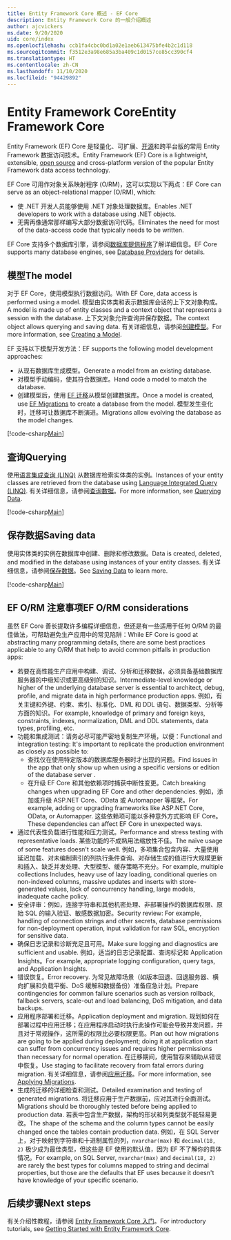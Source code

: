 ```yaml
---
title: Entity Framework Core 概述 - EF Core
description: Entity Framework Core 的一般介绍概述
author: ajcvickers
ms.date: 9/20/2020
uid: core/index
ms.openlocfilehash: ccb1fa4cbc0bd1a02e1aeb613475bfe4b2c1d118
ms.sourcegitcommit: f3512e3a98e685a3ba409c1d0157ce85cc390cf4
ms.translationtype: HT
ms.contentlocale: zh-CN
ms.lasthandoff: 11/10/2020
ms.locfileid: "94429892"
---
```

# <a name="entity-framework-core"></a><span data-ttu-id="52cbf-103">Entity Framework Core</span><span class="sxs-lookup"><span data-stu-id="52cbf-103">Entity Framework Core</span></span>

<span data-ttu-id="52cbf-104">Entity Framework (EF) Core 是轻量化、可扩展、[开源](https://github.com/dotnet/efcore)和跨平台版的常用 Entity Framework 数据访问技术。</span><span class="sxs-lookup"><span data-stu-id="52cbf-104">Entity Framework (EF) Core is a lightweight, extensible, [open source](https://github.com/dotnet/efcore) and cross-platform version of the popular Entity Framework data access technology.</span></span>

<span data-ttu-id="52cbf-105">EF Core 可用作对象关系映射程序 (O/RM)，这可以实现以下两点：</span><span class="sxs-lookup"><span data-stu-id="52cbf-105">EF Core can serve as an object-relational mapper (O/RM), which:</span></span>

* <span data-ttu-id="52cbf-106">使 .NET 开发人员能够使用 .NET 对象处理数据库。</span><span class="sxs-lookup"><span data-stu-id="52cbf-106">Enables .NET developers to work with a database using .NET objects.</span></span>
* <span data-ttu-id="52cbf-107">无需再像通常那样编写大部分数据访问代码。</span><span class="sxs-lookup"><span data-stu-id="52cbf-107">Eliminates the need for most of the data-access code that typically needs to be written.</span></span>

<span data-ttu-id="52cbf-108">EF Core 支持多个数据库引擎，请参阅[数据库提供程序](xref:core/providers/index)了解详细信息。</span><span class="sxs-lookup"><span data-stu-id="52cbf-108">EF Core supports many database engines, see [Database Providers](xref:core/providers/index) for details.</span></span>

## <a name="the-model"></a><span data-ttu-id="52cbf-109">模型</span><span class="sxs-lookup"><span data-stu-id="52cbf-109">The model</span></span>

<span data-ttu-id="52cbf-110">对于 EF Core，使用模型执行数据访问。</span><span class="sxs-lookup"><span data-stu-id="52cbf-110">With EF Core, data access is performed using a model.</span></span> <span data-ttu-id="52cbf-111">模型由实体类和表示数据库会话的上下文对象构成。</span><span class="sxs-lookup"><span data-stu-id="52cbf-111">A model is made up of entity classes and a context object that represents a session with the database.</span></span> <span data-ttu-id="52cbf-112">上下文对象允许查询并保存数据。</span><span class="sxs-lookup"><span data-stu-id="52cbf-112">The context object allows querying and saving data.</span></span> <span data-ttu-id="52cbf-113">有关详细信息，请参阅[创建模型](xref:core/modeling/index)。</span><span class="sxs-lookup"><span data-stu-id="52cbf-113">For more information, see [Creating a Model](xref:core/modeling/index).</span></span>

<span data-ttu-id="52cbf-114">EF 支持以下模型开发方法：</span><span class="sxs-lookup"><span data-stu-id="52cbf-114">EF supports the following model development approaches:</span></span>

* <span data-ttu-id="52cbf-115">从现有数据库生成模型。</span><span class="sxs-lookup"><span data-stu-id="52cbf-115">Generate a model from an existing database.</span></span>
* <span data-ttu-id="52cbf-116">对模型手动编码，使其符合数据库。</span><span class="sxs-lookup"><span data-stu-id="52cbf-116">Hand code a model to match the database.</span></span>
* <span data-ttu-id="52cbf-117">创建模型后，使用 [EF 迁移](xref:core/managing-schemas/migrations/index)从模型创建数据库。</span><span class="sxs-lookup"><span data-stu-id="52cbf-117">Once a model is created, use [EF Migrations](xref:core/managing-schemas/migrations/index) to create a database from the model.</span></span> <span data-ttu-id="52cbf-118">模型发生变化时，迁移可让数据库不断演进。</span><span class="sxs-lookup"><span data-stu-id="52cbf-118">Migrations allow evolving the database as the model changes.</span></span>

[!code-csharp[Main](../../samples/core/Intro/Model.cs)]

## <a name="querying"></a><span data-ttu-id="52cbf-119">查询</span><span class="sxs-lookup"><span data-stu-id="52cbf-119">Querying</span></span>

<span data-ttu-id="52cbf-120">使用[语言集成查询 (LINQ)](/dotnet/csharp/programming-guide/concepts/linq/) 从数据库检索实体类的实例。</span><span class="sxs-lookup"><span data-stu-id="52cbf-120">Instances of your entity classes are retrieved from the database using [Language Integrated Query (LINQ)](/dotnet/csharp/programming-guide/concepts/linq/).</span></span> <span data-ttu-id="52cbf-121">有关详细信息，请参阅[查询数据](xref:core/querying/index)。</span><span class="sxs-lookup"><span data-stu-id="52cbf-121">For more information, see [Querying Data](xref:core/querying/index).</span></span>

[!code-csharp[Main](../../samples/core/Intro/Program.cs#Querying)]

## <a name="saving-data"></a><span data-ttu-id="52cbf-122">保存数据</span><span class="sxs-lookup"><span data-stu-id="52cbf-122">Saving data</span></span>

<span data-ttu-id="52cbf-123">使用实体类的实例在数据库中创建、删除和修改数据。</span><span class="sxs-lookup"><span data-stu-id="52cbf-123">Data is created, deleted, and modified in the database using instances of your entity classes.</span></span> <span data-ttu-id="52cbf-124">有关详细信息，请参阅[保存数据](xref:core/saving/index)。</span><span class="sxs-lookup"><span data-stu-id="52cbf-124">See [Saving Data](xref:core/saving/index) to learn more.</span></span>

[!code-csharp[Main](../../samples/core/Intro/Program.cs#SavingData)]

## <a name="ef-orm-considerations"></a><span data-ttu-id="52cbf-125">EF O/RM 注意事项</span><span class="sxs-lookup"><span data-stu-id="52cbf-125">EF O/RM considerations</span></span>

<span data-ttu-id="52cbf-126">虽然 EF Core 善长提取许多编程详细信息，但还是有一些适用于任何 O/RM 的最佳做法，可帮助避免生产应用中的常见陷阱：</span><span class="sxs-lookup"><span data-stu-id="52cbf-126">While EF Core is good at abstracting many programming details, there are some best practices applicable to any O/RM that help to avoid common pitfalls in production apps:</span></span>

* <span data-ttu-id="52cbf-127">若要在高性能生产应用中构建、调试、分析和迁移数据，必须具备基础数据库服务器的中级知识或更高级别的知识。</span><span class="sxs-lookup"><span data-stu-id="52cbf-127">Intermediate-level knowledge or higher of the underlying database server is essential to architect, debug, profile, and migrate data in high performance production apps.</span></span> <span data-ttu-id="52cbf-128">例如，有关主键和外键、约束、索引、标准化、DML 和 DDL 语句、数据类型、分析等方面的知识。</span><span class="sxs-lookup"><span data-stu-id="52cbf-128">For example, knowledge of primary and foreign keys, constraints, indexes, normalization, DML and DDL statements, data types, profiling, etc.</span></span>
* <span data-ttu-id="52cbf-129">功能和集成测试：请务必尽可能严密地复制生产环境，以便：</span><span class="sxs-lookup"><span data-stu-id="52cbf-129">Functional and integration testing:  It's important to replicate the production environment as closely as possible to:</span></span>
  * <span data-ttu-id="52cbf-130">查找仅在使用特定版本的数据库服务器时才出现的问题。</span><span class="sxs-lookup"><span data-stu-id="52cbf-130">Find issues in the app that only show up when using a specific versions or edition of the database server .</span></span>
  * <span data-ttu-id="52cbf-131">在升级 EF Core 和其他依赖项时捕获中断性变更。</span><span class="sxs-lookup"><span data-stu-id="52cbf-131">Catch breaking changes when upgrading EF Core and other dependencies.</span></span> <span data-ttu-id="52cbf-132">例如，添加或升级 ASP.NET Core、OData 或 Automapper 等框架。</span><span class="sxs-lookup"><span data-stu-id="52cbf-132">For example, adding or upgrading frameworks like ASP.NET Core, OData, or Automapper.</span></span> <span data-ttu-id="52cbf-133">这些依赖项可能以多种意外方式影响 EF Core。</span><span class="sxs-lookup"><span data-stu-id="52cbf-133">These dependencies can affect EF Core in unexpected ways.</span></span>
* <span data-ttu-id="52cbf-134">通过代表性负载进行性能和压力测试。</span><span class="sxs-lookup"><span data-stu-id="52cbf-134">Performance and stress testing with representative loads.</span></span> <span data-ttu-id="52cbf-135">某些功能的不成熟用法缩放性不佳。</span><span class="sxs-lookup"><span data-stu-id="52cbf-135">The naïve usage of some features doesn't scale well.</span></span> <span data-ttu-id="52cbf-136">例如，多项集合包含内容、大量使用延迟加载、对未编制索引的列执行条件查询、对存储生成的值进行大规模更新和插入、缺乏并发处理、大型模型、缓存策略不充分。</span><span class="sxs-lookup"><span data-stu-id="52cbf-136">For example, multiple collections Includes, heavy use of lazy loading, conditional queries on non-indexed columns, massive updates and inserts with store-generated values, lack of concurrency handling, large models, inadequate cache policy.</span></span>
* <span data-ttu-id="52cbf-137">安全评审：例如，连接字符串和其他机密处理、非部署操作的数据库权限、原始 SQL 的输入验证、敏感数据加密。</span><span class="sxs-lookup"><span data-stu-id="52cbf-137">Security review: For example, handling of connection strings and other secrets, database permissions for non-deployment operation, input validation for raw SQL, encryption for sensitive data.</span></span>
* <span data-ttu-id="52cbf-138">确保日志记录和诊断充足且可用。</span><span class="sxs-lookup"><span data-stu-id="52cbf-138">Make sure logging and diagnostics are sufficient and usable.</span></span> <span data-ttu-id="52cbf-139">例如，适当的日志记录配置、查询标记和 Application Insights。</span><span class="sxs-lookup"><span data-stu-id="52cbf-139">For example, appropriate logging configuration, query tags, and Application Insights.</span></span>
* <span data-ttu-id="52cbf-140">错误恢复。</span><span class="sxs-lookup"><span data-stu-id="52cbf-140">Error recovery.</span></span> <span data-ttu-id="52cbf-141">为常见故障场景（如版本回退、回退服务器、横向扩展和负载平衡、DoS 缓解和数据备份）准备应急计划。</span><span class="sxs-lookup"><span data-stu-id="52cbf-141">Prepare contingencies for common failure scenarios such as version rollback, fallback servers, scale-out and load balancing, DoS mitigation, and data backups.</span></span>
* <span data-ttu-id="52cbf-142">应用程序部署和迁移。</span><span class="sxs-lookup"><span data-stu-id="52cbf-142">Application deployment and migration.</span></span> <span data-ttu-id="52cbf-143">规划如何在部署过程中应用迁移；在应用程序启动时执行此操作可能会导致并发问题，并且对于常规操作，这所需的权限比必要权限更高。</span><span class="sxs-lookup"><span data-stu-id="52cbf-143">Plan out how migrations are going to be applied during deployment; doing it at application start can suffer from concurrency issues and requires higher permissions than necessary for normal operation.</span></span> <span data-ttu-id="52cbf-144">在迁移期间，使用暂存来辅助从错误中恢复。</span><span class="sxs-lookup"><span data-stu-id="52cbf-144">Use staging to facilitate recovery from fatal errors during migration.</span></span> <span data-ttu-id="52cbf-145">有关详细信息，请参阅[应用迁移](xref:core/managing-schemas/migrations/applying)。</span><span class="sxs-lookup"><span data-stu-id="52cbf-145">For more information, see [Applying Migrations](xref:core/managing-schemas/migrations/applying).</span></span>
* <span data-ttu-id="52cbf-146">生成的迁移的详细检查和测试。</span><span class="sxs-lookup"><span data-stu-id="52cbf-146">Detailed examination and testing of generated migrations.</span></span> <span data-ttu-id="52cbf-147">将迁移应用于生产数据前，应对其进行全面测试。</span><span class="sxs-lookup"><span data-stu-id="52cbf-147">Migrations should be thoroughly tested before being applied to production data.</span></span> <span data-ttu-id="52cbf-148">若表中包含生产数据，架构的形状和列类型就不能轻易更改。</span><span class="sxs-lookup"><span data-stu-id="52cbf-148">The shape of the schema and the column types cannot be easily changed once the tables contain production data.</span></span> <span data-ttu-id="52cbf-149">例如，在 SQL Server 上，对于映射到字符串和十进制属性的列，`nvarchar(max)` 和 `decimal(18, 2)` 极少成为最佳类型，但这些是 EF 使用的默认值，因为 EF 不了解你的具体情况。</span><span class="sxs-lookup"><span data-stu-id="52cbf-149">For example, on SQL Server, `nvarchar(max)` and `decimal(18, 2)` are rarely the best types for columns mapped to string and decimal properties, but those are the defaults that EF uses because it doesn't have knowledge of your specific scenario.</span></span>

## <a name="next-steps"></a><span data-ttu-id="52cbf-150">后续步骤</span><span class="sxs-lookup"><span data-stu-id="52cbf-150">Next steps</span></span>

<span data-ttu-id="52cbf-151">有关介绍性教程，请参阅 [Entity Framework Core 入门](xref:core/get-started/overview/first-app)。</span><span class="sxs-lookup"><span data-stu-id="52cbf-151">For introductory tutorials, see [Getting Started with Entity Framework Core](xref:core/get-started/overview/first-app).</span></span>

